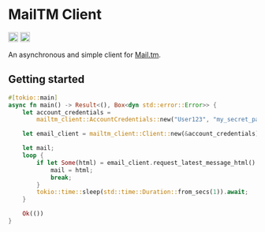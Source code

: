 # MailTM Client

[<img alt="crates.io" src="https://img.shields.io/crates/v/mailtm-client" height="20" />](https://crates.io/crates/mailtm-client)
[<img alt="Build status" src="https://img.shields.io/github/actions/workflow/status/Max-Beier/mailtm-client-rs/rust.yml" height="20" />](https://github.com/Max-Beier/mailtm-client-rs/actions)

An asynchronous and simple client for [Mail.tm](https://mail.tm/de/).

## Getting started

```rust
#[tokio::main]
async fn main() -> Result<(), Box<dyn std::error::Error>> {
    let account_credentials =
        mailtm_client::AccountCredentials::new("User123", "my_secret_password");

    let email_client = mailtm_client::Client::new(&account_credentials).await?;

    let mail;
    loop {
        if let Some(html) = email_client.request_latest_message_html().await? {
            mail = html;
            break;
        }
        tokio::time::sleep(std::time::Duration::from_secs(1)).await;
    }

    Ok(())
}
```
